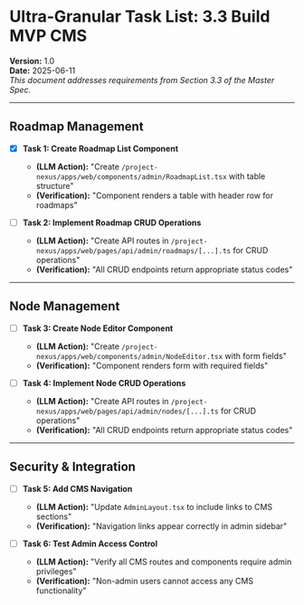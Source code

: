 # Ultra-Granular Task List: 3.3 Build MVP CMS
**Version:** 1.0  
**Date:** 2025-06-11  
_This document addresses requirements from Section 3.3 of the Master Spec._

---

## Roadmap Management

- [x] **Task 1: Create Roadmap List Component**
    - **(LLM Action):** "Create `/project-nexus/apps/web/components/admin/RoadmapList.tsx` with table structure"
    - **(Verification):** "Component renders a table with header row for roadmaps"

- [ ] **Task 2: Implement Roadmap CRUD Operations**
    - **(LLM Action):** "Create API routes in `/project-nexus/apps/web/pages/api/admin/roadmaps/[...].ts` for CRUD operations"
    - **(Verification):** "All CRUD endpoints return appropriate status codes"

---

## Node Management

- [ ] **Task 3: Create Node Editor Component**
    - **(LLM Action):** "Create `/project-nexus/apps/web/components/admin/NodeEditor.tsx` with form fields"
    - **(Verification):** "Component renders form with required fields"

- [ ] **Task 4: Implement Node CRUD Operations**
    - **(LLM Action):** "Create API routes in `/project-nexus/apps/web/pages/api/admin/nodes/[...].ts` for CRUD operations"
    - **(Verification):** "All CRUD endpoints return appropriate status codes"

---

## Security & Integration

- [ ] **Task 5: Add CMS Navigation**
    - **(LLM Action):** "Update `AdminLayout.tsx` to include links to CMS sections"
    - **(Verification):** "Navigation links appear correctly in admin sidebar"

- [ ] **Task 6: Test Admin Access Control**
    - **(LLM Action):** "Verify all CMS routes and components require admin privileges"
    - **(Verification):** "Non-admin users cannot access any CMS functionality"